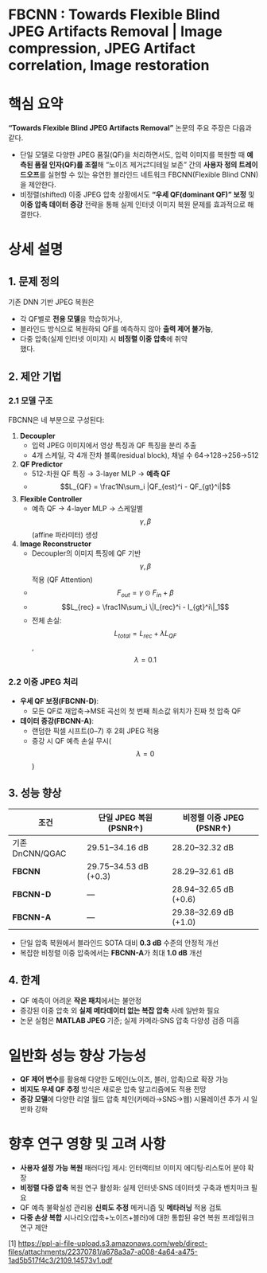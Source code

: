 # FBCNN : Towards Flexible Blind JPEG Artifacts Removal | Image compression, JPEG Artifact correlation, Image restoration

# 핵심 요약

**“Towards Flexible Blind JPEG Artifacts Removal”** 논문의 주요 주장은 다음과 같다.  
- 단일 모델로 다양한 JPEG 품질(QF)을 처리하면서도, 입력 이미지를 복원할 때 **예측된 품질 인자(QF)를 조절**해 “노이즈 제거⇄디테일 보존” 간의 **사용자 정의 트레이드오프**를 실현할 수 있는 유연한 블라인드 네트워크 FBCNN(Flexible Blind CNN)을 제안한다.  
- 비정렬(shifted) 이중 JPEG 압축 상황에서도 **“우세 QF(dominant QF)” 보정** 및 **이중 압축 데이터 증강** 전략을 통해 실제 인터넷 이미지 복원 문제를 효과적으로 해결한다.

# 상세 설명

## 1. 문제 정의  
기존 DNN 기반 JPEG 복원은  
- 각 QF별로 **전용 모델**을 학습하거나,  
- 블라인드 방식으로 복원하되 QF를 예측하지 않아 **출력 제어 불가능**,  
- 다중 압축(실제 인터넷 이미지) 시 **비정렬 이중 압축**에 취약  
했다.

## 2. 제안 기법

### 2.1 모델 구조  
FBCNN은 네 부분으로 구성된다:  
1) **Decoupler**  
   - 입력 JPEG 이미지에서 영상 특징과 QF 특징을 분리 추출  
   - 4개 스케일, 각 4개 잔차 블록(residual block), 채널 수 64→128→256→512  
2) **QF Predictor**  
   - 512-차원 QF 특징 → 3-layer MLP → **예측 QF**  
   - $$L_{QF} = \frac1N\sum_i |QF_{est}^i - QF_{gt}^i|$$  
3) **Flexible Controller**  
   - 예측 QF → 4-layer MLP → 스케일별 $$\gamma,\beta$$ (affine 파라미터) 생성  
4) **Image Reconstructor**  
   - Decoupler의 이미지 특징에 QF 기반 $$\gamma,\beta$$ 적용 (QF Attention)  
   - $$F_{out} = \gamma \odot F_{in} + \beta$$  
   - $$L_{rec} = \frac1N\sum_i \|I_{rec}^i - I_{gt}^i\|_1$$  
   - 전체 손실: $$L_{total}=L_{rec} + \lambda L_{QF}$$, $$\lambda=0.1$$

### 2.2 이중 JPEG 처리  
- **우세 QF 보정(FBCNN-D)**:  
  - 모든 QF로 재압축→MSE 곡선의 첫 번째 최소값 위치가 진짜 첫 압축 QF  
- **데이터 증강(FBCNN-A)**:  
  - 랜덤한 픽셀 시프트(0–7) 후 2회 JPEG 적용  
  - 증강 시 QF 예측 손실 무시($$\lambda=0$$)

## 3. 성능 향상  
| 조건                  | 단일 JPEG 복원 (PSNR↑) | 비정렬 이중 JPEG (PSNR↑) |
|-----------------------|------------------------|---------------------------|
| 기존 DnCNN/QGAC       | 29.51–34.16 dB         | 28.20–32.32 dB            |
| **FBCNN**             | 29.75–34.53 dB (+0.3)  | 28.29–32.61 dB            |
| **FBCNN-D**           | —                      | 28.94–32.65 dB (+0.6)     |
| **FBCNN-A**           | —                      | 29.38–32.69 dB (+1.0)     |

- 단일 압축 복원에서 블라인드 SOTA 대비 **0.3 dB** 수준의 안정적 개선  
- 복잡한 비정렬 이중 압축에서는 **FBCNN-A**가 최대 **1.0 dB** 개선  

## 4. 한계  
- QF 예측이 어려운 **작은 패치**에서는 불안정  
- 증강된 이중 압축 외 **실제 메타데이터 없는 복잡 압축** 사례 일반화 필요  
- 논문 실험은 **MATLAB JPEG** 기준; 실제 카메라·SNS 압축 다양성 검증 미흡  

# 일반화 성능 향상 가능성  
- **QF 제어 변수**를 활용해 다양한 도메인(노이즈, 블러, 압축)으로 확장 가능  
- **비지도 우세 QF 추정** 방식은 새로운 압축 알고리즘에도 적용 전망  
- **증강 모델**에 다양한 리얼 월드 압축 체인(카메라→SNS→웹) 시뮬레이션 추가 시 일반화 강화  

# 향후 연구 영향 및 고려 사항  
- **사용자 설정 가능 복원** 패러다임 제시: 인터랙티브 이미지 에디팅·리스토어 분야 확장  
- **비정렬 다중 압축** 복원 연구 활성화: 실제 인터넷·SNS 데이터셋 구축과 벤치마크 필요  
- QF 예측 불확실성 관리용 **신뢰도 추정** 메커니즘 및 **메타러닝** 적용 검토  
- **다중 손상 복합** 시나리오(압축+노이즈+블러)에 대한 통합된 유연 복원 프레임워크 연구 제안

[1] https://ppl-ai-file-upload.s3.amazonaws.com/web/direct-files/attachments/22370781/a678a3a7-a008-4a64-a475-1ad5b517f4c3/2109.14573v1.pdf
